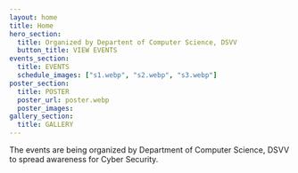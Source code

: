 ```yaml
---
layout: home
title: Home
hero_section:
  title: Organized by Departent of Computer Science, DSVV
  button_title: VIEW EVENTS
events_section:
  title: EVENTS
  schedule_images: ["s1.webp", "s2.webp", "s3.webp"]
poster_section:
  title: POSTER
  poster_url: poster.webp
  poster_images:
gallery_section:
  title: GALLERY
---
```


The events are being organized by Department of Computer Science, DSVV to spread awareness for Cyber Security.
